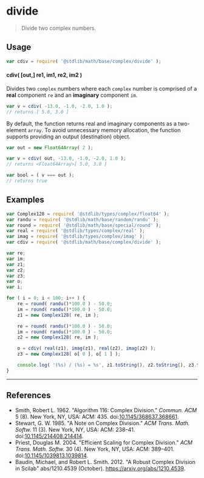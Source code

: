 # divide

> Divide two complex numbers.


<section class="intro">

</section>

<!-- /.intro -->


<section class="usage">

## Usage

``` javascript
var cdiv = require( '@stdlib/math/base/complex/divide' );
```

#### cdiv( \[out,\] re1, im1, re2, im2 )

Divides two `complex` numbers where each `complex` number is comprised of a __real__ component `re` and an __imaginary__ component `im`.

``` javascript
var v = cdiv( -13.0, -1.0, -2.0, 1.0 );
// returns [ 5.0, 3.0 ]
```

By default, the function returns real and imaginary components as a two-element `array`. To avoid unnecessary memory allocation, the function supports providing an output (destination) object.

```javascript
var out = new Float64Array( 2 );

var v = cdiv( out, -13.0, -1.0, -2.0, 1.0 );
// returns <Float64Array>[ 5.0, 3.0 ]

var bool = ( v === out );
// returns true
```

</section>

<!-- /.usage -->


<section class="examples">

## Examples

``` javascript
var Complex128 = require( '@stdlib/types/complex/float64' );
var randu = require( '@stdlib/math/base/random/randu' );
var round = require( '@stdlib/math/base/special/round' );
var real = require( '@stdlib/types/complex/real' );
var imag = require( '@stdlib/types/complex/imag' );
var cdiv = require( '@stdlib/math/base/complex/divide' );

var re;
var im;
var z1;
var z2;
var z3;
var o;
var i;

for ( i = 0; i < 100; i++ ) {
    re = round( randu()*100.0 ) - 50.0;
    im = round( randu()*100.0 ) - 50.0;
    z1 = new Complex128( re, im );

    re = round( randu()*100.0 ) - 50.0;
    im = round( randu()*100.0 ) - 50.0;
    z2 = new Complex128( re, im );

    o = cdiv( real(z1), imag(z1), real(z2), imag(z2) );
    z3 = new Complex128( o[ 0 ], o[ 1 ] );

    console.log( '(%s) / (%s) = %s', z1.toString(), z2.toString(), z3.toString() );
}
```

</section>

<!-- /.examples -->


---

<section class="references">

## References

* Smith, Robert L. 1962. "Algorithm 116: Complex Division." *Commun. ACM* 5 (8). New York, NY, USA: ACM: 435. doi:[10.1145/368637.368661][@smith:1962a].
* Stewart, G. W. 1985. "A Note on Complex Division." *ACM Trans. Math. Softw.* 11 (3). New York, NY, USA: ACM: 238–41. doi:[10.1145/214408.214414][@stewart:1985a].
* Priest, Douglas M. 2004. "Efficient Scaling for Complex Division." *ACM Trans. Math. Softw.* 30 (4). New York, NY, USA: ACM: 389–401. doi:[10.1145/1039813.1039814][@priest:2004a].
* Baudin, Michael, and Robert L. Smith. 2012. "A Robust Complex Division in Scilab" abs/1210.4539 (October). [<https://arxiv.org/abs/1210.4539>][@baudin:2012a].

</section>

<section class="links">

[@smith:1962a]: https://doi.org/10.1145/368637.368661
[@stewart:1985a]: https://doi.org/10.1145/214408.214414
[@priest:2004a]: https://doi.org/10.1145/1039813.1039814
[@baudin:2012a]: https://arxiv.org/abs/1210.4539

</section>

<!-- /.links -->
